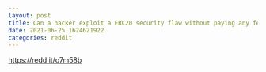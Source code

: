 ```yaml
--- 
layout: post 
title: Can a hacker exploit a ERC20 security flaw without paying any fees ? 
date: 2021-06-25 1624621922 
categories: reddit 
--- 
```

https://redd.it/o7m58b